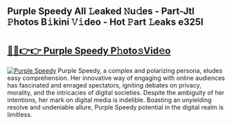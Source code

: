 ## Purple Speedy All 𝙻eaked 𝙽u𝚍es - Part-Jtl 𝙿hotos B𝚒kini 𝚅𝚒deo - Hot 𝙿art 𝙻eaks e325I

# <h2><a href="http://ld7jonz.urlbe.top/?page=Purple+Speedy">🔗🔗👉👉 Purple Speedy P𝚑oto𝚜Vid𝚎o</a></h2>

[![Purple Speedy](https://i.imgur.com/eBuTRDB.gif)](http://ld7jonz.urlbe.top/?page=Purple+Speedy)
Purple Speedy, a complex and polarizing persona, eludes easy comprehension. Her innovative way of engaging with online audiences has fascinated and enraged spectators, igniting debates on privacy, morality, and the intricacies of digital societies. Despite the ambiguity of her intentions, her mark on digital media is indelible. Boasting an unyielding resolve and undeniable allure, Purple Speedy potential in the digital realm is limitless.
